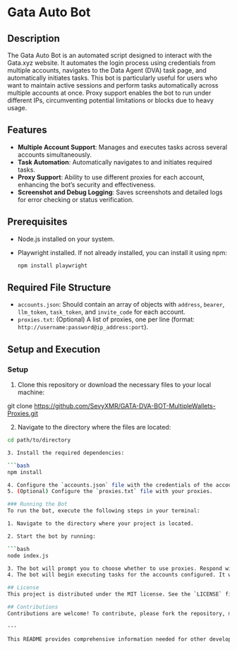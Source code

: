 # Gata Auto Bot

## Description
The Gata Auto Bot is an automated script designed to interact with the Gata.xyz website. It automates the login process using credentials from multiple accounts, navigates to the Data Agent (DVA) task page, and automatically initiates tasks. This bot is particularly useful for users who want to maintain active sessions and perform tasks automatically across multiple accounts at once. Proxy support enables the bot to run under different IPs, circumventing potential limitations or blocks due to heavy usage.

## Features
- **Multiple Account Support**: Manages and executes tasks across several accounts simultaneously.
- **Task Automation**: Automatically navigates to and initiates required tasks.
- **Proxy Support**: Ability to use different proxies for each account, enhancing the bot’s security and effectiveness.
- **Screenshot and Debug Logging**: Saves screenshots and detailed logs for error checking or status verification.

## Prerequisites
- Node.js installed on your system.
- Playwright installed. If not already installed, you can install it using npm:

  ```bash
  npm install playwright

## Required File Structure
- `accounts.json`: Should contain an array of objects with `address`, `bearer`, `llm_token`, `task_token`, and `invite_code` for each account.
- `proxies.txt`: (Optional) A list of proxies, one per line (format: `http://username:password@ip_address:port`).

## Setup and Execution
### Setup

1. Clone this repository or download the necessary files to your local machine:

  git clone https://github.com/SevyXMR/GATA-DVA-BOT-MultipleWallets-Proxies.git

2. Navigate to the directory where the files are located:

  ```bash
  cd path/to/directory

3. Install the required dependencies:

  ```bash
  npm install

4. Configure the `accounts.json` file with the credentials of the accounts you wish to use.
5. (Optional) Configure the `proxies.txt` file with your proxies.

### Running the Bot
To run the bot, execute the following steps in your terminal:

1. Navigate to the directory where your project is located.

2. Start the bot by running:

  ```bash
  node index.js

3. The bot will prompt you to choose whether to use proxies. Respond with `yes` or `no` and press Enter.
4. The bot will begin executing tasks for the accounts configured. It will log activities and errors in the terminal and save screenshots and HTML files for debugging purposes.

## License
This project is distributed under the MIT license. See the `LICENSE` file for more details.

## Contributions
Contributions are welcome! To contribute, please fork the repository, make your changes, and submit a pull request.

---

This README provides comprehensive information needed for other developers to get started using and contributing to your project. Adjust the instructions according to the specific configurations and dependencies of your environment or project.

